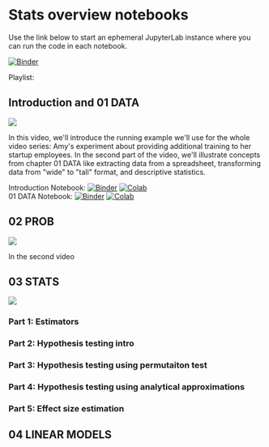 # Stats overview notebooks

Use the link below to start an ephemeral JupyterLab instance where you can run the code in each notebook.

[![Binder](https://mybinder.org/badge_logo.svg)](https://mybinder.org/v2/gh/minireference/noBSstatsnotebooks/HEAD?labpath=stats_overview%2F00_Introduction.ipynb)

Playlist: 


## Introduction and 01 DATA

[![](https://img.youtube.com/vi/oXy-sZwkn9E/mqdefault.jpg)](https://www.youtube.com/watch?v=oXy-sZwkn9E)

In this video, we'll introduce the running example we'll use for the whole video series: Amy's experiment about providing additional training to her startup employees. In the second part of the video, we'll illustrate concepts from chapter 01 DATA like extracting data from a spreadsheet, transforming data from "wide" to "tall" format, and descriptive statistics.

Introduction Notebook: [![Binder](https://mybinder.org/badge_logo.svg)](https://mybinder.org/v2/gh/minireference/noBSstatsnotebooks/main?labpath=stats_overview%2F00_Introduction.ipynb) [![Colab](https://colab.research.google.com/assets/colab-badge.svg)](https://colab.research.google.com/github/minireference/noBSstatsnotebooks/blob/main/stats_overview/00_Introduction.ipynb)  
01 DATA Notebook: [![Binder](https://mybinder.org/badge_logo.svg)](https://mybinder.org/v2/gh/minireference/noBSstatsnotebooks/main?labpath=stats_overview%2F01_DATA.ipynb) [![Colab](https://colab.research.google.com/assets/colab-badge.svg)](https://colab.research.google.com/github/minireference/noBSstatsnotebooks/blob/main/stats_overview/01_DATA.ipynb)


## 02 PROB

[![](https://img.youtube.com/vi/<VID>/mqdefault.jpg)](https://www.youtube.com/watch?v=<VID>)

In the second video 



## 03 STATS

[![](https://img.youtube.com/vi/<VID>/mqdefault.jpg)](https://www.youtube.com/watch?v=<VID>)


### Part 1: Estimators


### Part 2: Hypothesis testing intro


### Part 3: Hypothesis testing using permutaiton test

### Part 4: Hypothesis testing using analytical approximations


### Part 5: Effect size estimation



## 04 LINEAR MODELS





